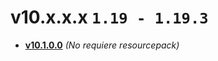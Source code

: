 # v10.x.x.x `1.19 - 1.19.3`
- [**v10.1.0.0**](https://github.com/IBlazingX/-Minecraft-Make-Custom-Music-Discs/blob/main/changelog/v10.1.0.0.md) *(No requiere resourcepack)*
